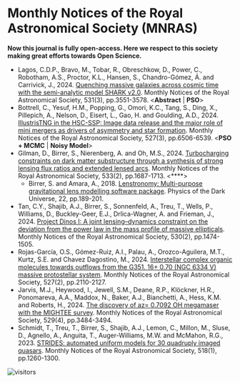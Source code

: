 # Monthly Notices of the Royal Astronomical Society (MNRAS)

**Now this journal is fully open-access. Here we respect to this society making great efforts towards Open Science.**

* Lagos, C.D.P., Bravo, M., Tobar, R., Obreschkow, D., Power, C., Robotham, A.S., Proctor, K.L., Hansen, S., Chandro-Gómez, Á. and Carrivick, J., 2024. [Quenching massive galaxies across cosmic time with the semi-analytic model SHARK v2.0](https://academic.oup.com/mnras/article-abstract/531/3/3551/7663578). Monthly Notices of the Royal Astronomical Society, 531(3), pp.3551-3578. <**Abstract** | **PSO**>
* Bottrell, C., Yesuf, H.M., Popping, G., Omori, K.C., Tang, S., Ding, X., Pillepich, A., Nelson, D., Eisert, L., Gao, H. and Goulding, A.D., 2024. [IllustrisTNG in the HSC-SSP: Image data release and the major role of mini mergers as drivers of asymmetry and star formation](https://academic.oup.com/mnras/article-abstract/527/3/6506/7286659). Monthly Notices of the Royal Astronomical Society, 527(3), pp.6506-6539. <**PSO + MCMC** | **Noisy Model**>
* Gilman, D., Birrer, S., Nierenberg, A. and Oh, M.S., 2024. [Turbocharging constraints on dark matter substructure through a synthesis of strong lensing flux ratios and extended lensed arcs](https://academic.oup.com/mnras/article-abstract/533/2/1687/7721636). Monthly Notices of the Royal Astronomical Society, 533(2), pp.1687-1713. <****>
  * Birrer, S. and Amara, A., 2018. [Lenstronomy: Multi-purpose gravitational lens modelling software package](https://www.sciencedirect.com/science/article/pii/S2212686418301869). Physics of the Dark Universe, 22, pp.189-201.
* Tan, C.Y., Shajib, A.J., Birrer, S., Sonnenfeld, A., Treu, T., Wells, P., Williams, D., Buckley-Geer, E.J., Drlica-Wagner, A. and Frieman, J., 2024. [Project Dinos I: A joint lensing–dynamics constraint on the deviation from the power law in the mass profile of massive ellipticals](https://academic.oup.com/mnras/article/530/2/1474/7636508). Monthly Notices of the Royal Astronomical Society, 530(2), pp.1474-1505.
* Rojas-García, O.S., Gómez-Ruiz, A.I., Palau, A., Orozco-Aguilera, M.T., Kurtz, S.E. and Chavez Dagostino, M., 2024. [Interstellar complex organic molecules towards outflows from the G351. 16+ 0.70 (NGC 6334 V) massive protostellar system](https://academic.oup.com/mnras/article/527/2/2110/7317704). Monthly Notices of the Royal Astronomical Society, 527(2), pp.2110-2127.
* Jarvis, M.J., Heywood, I., Jewell, S.M., Deane, R.P., Klöckner, H.R., Ponomareva, A.A., Maddox, N., Baker, A.J., Bianchetti, A., Hess, K.M. and Roberts, H., 2024. [The discovery of az= 0.7092 OH megamaser with the MIGHTEE survey](https://academic.oup.com/mnras/article-abstract/529/4/3484/7473713). Monthly Notices of the Royal Astronomical Society, 529(4), pp.3484-3494.
* Schmidt, T., Treu, T., Birrer, S., Shajib, A.J., Lemon, C., Millon, M., Sluse, D., Agnello, A., Anguita, T., Auger-Williams, M.W. and McMahon, R.G., 2023. [STRIDES: automated uniform models for 30 quadruply imaged quasars](https://academic.oup.com/mnras/article-abstract/518/1/1260/6786285). Monthly Notices of the Royal Astronomical Society, 518(1), pp.1260-1300.

![visitors](https://visitor-badge.laobi.icu/badge?page_id=Evolutionary-Intelligence.DistributedEvolutionaryComputation)
